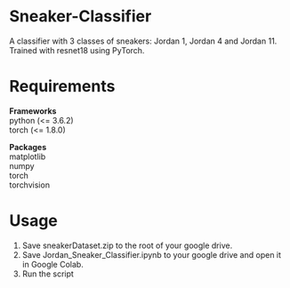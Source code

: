 # Sneaker-Classifier

A classifier with 3 classes of sneakers: Jordan 1, Jordan 4 and Jordan 11. Trained with resnet18 using PyTorch.

# Requirements

**Frameworks**\
python (<= 3.6.2)\
torch (<= 1.8.0)

**Packages**\
matplotlib\
numpy\
torch\
torchvision

# Usage
1. Save sneakerDataset.zip to the root of your google drive.
2. Save Jordan_Sneaker_Classifier.ipynb to your google drive and open it in Google Colab.
3. Run the script
